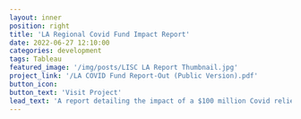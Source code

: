 ```yaml
---
layout: inner
position: right
title: 'LA Regional Covid Fund Impact Report'
date: 2022-06-27 12:10:00
categories: development
tags: Tableau
featured_image: '/img/posts/LISC LA Report Thumbnail.jpg'
project_link: '/LA COVID Fund Report-Out (Public Version).pdf'
button_icon: 
button_text: 'Visit Project'
lead_text: 'A report detailing the impact of a $100 million Covid relief fund for small businesses in Los Angeles. Completed for an internship with the Local Initiatives Support Corporation (LISC).'
---
```

